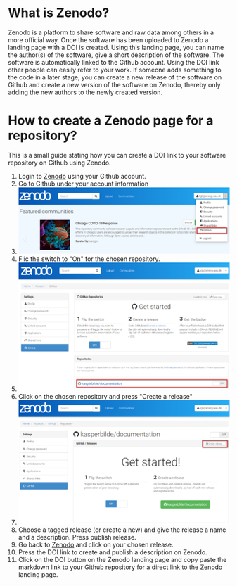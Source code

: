# What is Zenodo?
Zenodo is a platform to share software and raw data among others in a more official way. Once the software has been uploaded to Zenodo a landing page with a DOI is created. Using this landing page, you can name the author(s) of the software, give a short description of the software. The software is automatically linked to the Github account. Using the DOI link other people can easily refer to your work. If someone adds something to the code in a later stage, you can create a new release of the software on Github and create a new version of the software on Zenodo, thereby only adding the new authors to the newly created version.

# How to create a Zenodo page for a repository?
This is a small guide stating how you can create a DOI link to your software repository on Github using Zenodo.

1. Login to [Zenodo](https://zenodo.org/) using your Github account.
1. Go to Github under your account information
  1. ![Go to Github under your account](https://github.com/AAU-OpenFOAM/documentation/blob/main/zenodo%20guide/img/zenodo1.png)
1. Flic the switch to "On" for the chosen repository.
  1. ![Flic the switch to "On"](https://github.com/AAU-OpenFOAM/documentation/blob/main/zenodo%20guide/img/zenodo2.png)
1. Click on the chosen repository and press "Create a release"
  1. ![Create a release](https://github.com/AAU-OpenFOAM/documentation/blob/main/zenodo%20guide/img/zenodo3.png)
1. Choose a tagged release (or create a new) and give the release a name and a description. Press publish release.
1. Go back to [Zenodo](https://zenodo.org/) and click on your chosen release.
1. Press the DOI link to create and publish a description on Zenodo.
1. Click on the DOI button on the Zenodo landing page and copy paste the markdown link to your Github repository for a direct link to the Zenodo landing page.
